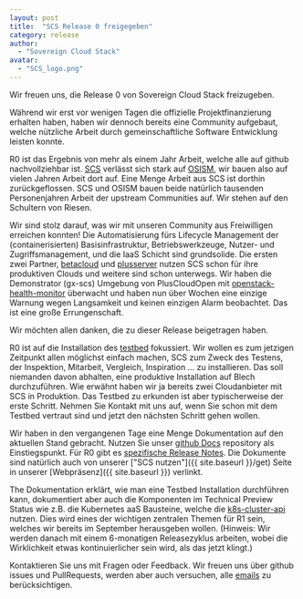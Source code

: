 ```yaml
---
layout: post
title:  "SCS Release 0 freigegeben"
category: release
author: 
  - "Sovereign Cloud Stack"
avatar:
  - "SCS_logo.png"
---
```


Wir freuen uns, die Release 0 von Sovereign Cloud Stack freizugeben.

Während wir erst vor wenigen Tagen die offizielle Projektfinanzierung erhalten
haben, haben wir dennoch bereits eine Community aufgebaut, welche nützliche
Arbeit durch gemeinschaftliche Software Entwicklung leisten konnte.

R0 ist das Ergebnis von mehr als einem Jahr Arbeit, welche alle auf github
nachvollziehbar ist.
[SCS](https://github.com/SovereignCloudStack/) verlässt sich stark auf
[OSISM](https://github.com/OSISM/), wir bauen also auf vielen Jahren Arbeit
dort auf. Eine Menge Arbeit aus SCS ist dorthin zurückgeflossen.
SCS und OSISM bauen beide natürlich tausenden Personenjahren Arbeit
der upstream Communities auf. Wir stehen auf den Schultern von Riesen.

Wir sind stolz darauf, was wir mit unseren Community aus Freiwilligen
erreichen konnten! Die Automatisierung fürs Lifecycle Management der
(containerisierten) Basisinfrastruktur, Betriebswerkzeuge, Nutzer- und
Zugriffsmanagement, und die IaaS Schicht sind grundsolide.
Die ersten zwei Partner, [betacloud](https://betacloud.de) und
[plusserver](https://www.plusserver.com/produkte/pluscloud) nutzen
SCS schon für ihre produktiven Clouds und weitere sind schon unterwegs.
Wir haben die Demonstrator (gx-scs) Umgebung von PlusCloudOpen
mit [openstack-health-monitor](https://github.com/SovereignCloudStack/openstack-health-monitor)
überwacht und haben nun über Wochen eine einzige Warnung wegen Langsamkeit
und keinen einzigen Alarm beobachtet. Das ist eine große Errungenschaft.

Wir möchten allen danken, die zu dieser Release beigetragen haben.

R0 ist auf die Installation des [testbed](https://docs.osism.tech/testbed/) fokussiert.
Wir wollen es zum jetzigen Zeitpunkt allen möglichst einfach machen, SCS zum
Zweck des Testens, der Inspektion, Mitarbeit, Vergleich, Inspiration ...
zu installieren.
Das soll niemanden davon abhalten, eine produktive Installation auf
Blech durchzuführen. Wie erwähnt haben wir ja bereits zwei Cloudanbieter
mit SCS in Produktion. Das Testbed zu erkunden ist aber typischerweise der
erste Schritt. Nehmen Sie Kontakt mit uns auf, wenn Sie schon mit dem
Testbed vertraut sind und jetzt den nächsten Schritt gehen wollen.

Wir haben in den vergangenen Tage eine Menge Dokumentation auf den aktuellen
Stand gebracht. Nutzen Sie unser [github Docs](https://github.com/SovereignCloudStack/Docs/)
repository als Einstiegspunkt. Für R0 gibt es
[spezifische Release Notes](https://github.com/SovereignCloudStack/release-notes/blob/main/Release0.md).
Die Dokumente sind natürlich auch von unserer ["SCS nutzen"]({{ site.baseurl }}/get) Seite
in unserer [Webpräsenz]({{ site.baseurl }}) verlinkt.

The Dokumentation erklärt, wie man eine Testbed Installation durchführen kann,
dokumentiert aber auch die Komponenten im Technical Preview Status
wie z.B. die Kubernetes aaS Bausteine, welche die
[k8s-cluster-api](https://github.com/SovereignCloudStack/k8s-cluster-api-provider)
nutzen. Dies wird eines der wichtigen zentralen Themen für R1 sein, welches wir bereits
im September herausgeben wollen. (Hinweis: Wir werden danach mit einem
6-monatigen Releasezyklus arbeiten, wobei die Wirklichkeit etwas kontinuierlicher
sein wird, als das jetzt klingt.)

Kontaktieren Sie uns mit Fragen oder Feedback. Wir freuen uns über github
issues und PullRequests, werden aber auch versuchen, alle
[emails](mailto:project@scs.sovereignit.de) zu berücksichtigen.
